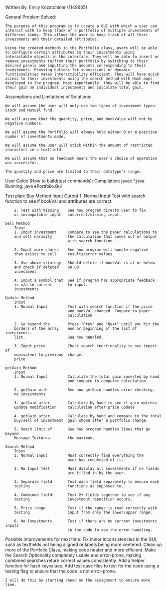Written By: Emily Kozatchiner (1149665)

General Problem Solved:

    The purpose of this program is to create a GUI with which a user can interact with to keep track of a portfolio of multiple investments of different kinds. This allows the user to keep track of all their investments and their detailed attributes.
    
    Using the created methods in the Portfolio class, users will be able to configure certain attributes in their investments using interactable objects in the interface. They will be able to insert or remove investments to/from their portfolio by switching to their desired panels and inputting the amounts corresponding to their investments. Pressing buttons for submissions or dynamic fucntionalities makes interactibility efficient. They will have quick access to their investments using the search method with Hash maps developed in the program. Most importantly, they will be able to find their gain on individual investments and calculate total gain.   

Assumptions and Limitations of Solutions:

    We will assume the user will only use two types of investment types: Stock and Mutual fund.

    We will assume that the quantity, price, and bookValue will not be negative numbers.

    We will assume the Portfolio will always hold either 0 or a positive number of investments made.

    We will assume the user will stick within the amount of restricted characters in a textfield.

    We will assume that no feedback means the user's choice of operation was successful.

    The quantity and price are limited to their datatype's range. 


User Guide (How to build/test commands):
    Compilation: javac *.java
    Running: java ePortfolio.Gui 

Test plan:
    Buy Method
        Input                   Output
        1. Normal Input         Test with search function to see if
                                bookVal and attributes are correct.

        2. Test with missing    See how program directs user to fix
        or incompatible input   incorrect/missing input.

    Sell Method
        Input
        1. Input investment     Compare to see the paper calculations to 
        and sell normally       the calculation that comes out of output
                                with search function.

        2. Input more shares    See how program will handle negative
        than exists to sell     results/error values

        3. Use above strategy   Should delete if bookVal is at or below
        and check if deleted    $0.00
        investment

        4. Input a symbol that  See if program has appropriate feedback
        is n/a in current       to input.
        investments

    Update Method
        Input
        1. Normal Input         Test with search function if the price
                                and bookVal changed. Compare to paper
                                calculation
        
        2. Go beyond the        Press "Prev" and "Next" until you hit the
        borders of the array    end or beginning of the list of investments.
        list.                   See how handled.

        3. Input price          Check search functionality to see impact of
        equivalent to previous  change.
        price

    getGain Method
        Input
        1. Normal Input         Calculate the total gain inserted by hand
                                and compare to computer calculation
                
        2. getGain with         See how getGain handles error checking.
        no investments

        3. getGain after        Calculate by hand to see if gain matches
        update modification     calculation after price update

        4. getGain after        Calculate by hand and compare to the total 
        buy/sell of investment  gain shown after a portfolio change.

        5. Reach limit of       See how program handles lines that go beyond
        Message TextArea        the maximum.

    Search Method
        Input
        1. Normal Input         Must correctly find everything the
                                user has requested of it.
        
        2. No Input Test        Must display all investments if no fields
                                are filled in by the user.

        3. Separate field       Test each field separately to ensure each
        testing                 functions as supposed to.

        4. Combined field       Test 2+ fields together to see if any
        testing                 investment repetition occurs.

        5. Price range          Test if the range is read correctly with
        testing                 input from only the lower/upper range.

        6. No Investments       Test if there are no current investments inputs
                                in the code to see the error handling.

Possible improvements for next time:
    Fix minor inconsistencies in the GUI, such as textfields not being aligned or labels being more centered.
    Clean up more of the Portfolio Class, making code neater and more efficient.
    Make the Search Optionality completely usable and error-prone, making combined searches return correct values
    consistently.
    Add a helper function for hash keyvalues.
    Add test case files to test for the code using a testing flag to ensure that the code is not error-prone. 


    I will do this by starting ahead on the assignment to ensure more time.
